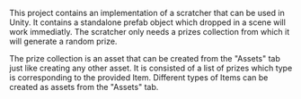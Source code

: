 
This project contains an implementation of a scratcher that can be used in Unity. It contains a standalone prefab object
which dropped in a scene will work immediatly. The scratcher only needs a prizes collection from which it will generate
a random prize.

The prize collection is an asset that can be created from the "Assets" tab just like creating any other asset. It is
consisted of a list of prizes which type is corresponding to the provided Item. Different types of Items can be created
as assets from the "Assets" tab.

